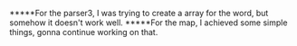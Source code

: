 *****For the parser3, I was trying to create a array for the word, but somehow it doesn't work well.
*****For the map, I achieved some simple things, gonna continue working on that.
